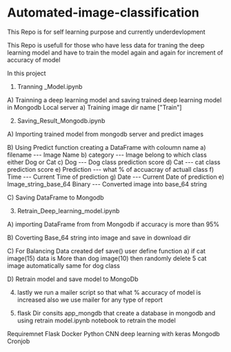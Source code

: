 # Automated-image-classification
This Repo is for self learning purpose and currently underdevlopment

This Repo is usefull for those who have less data for traning the deep learning model and have to train the model again and again for increment of accuracy of model 

In this project 

1) Tranning _Model.ipynb  
  
  A) Trainning a deep learning model and saving trained deep learning model in Mongodb Local server
    a) Training image dir name ["Train"] 

2) Saving_Result_Mongodb.ipynb

  A)  Importing trained model from mongodb server and predict images  
  
  B)  Using Predict function creating a DataFrame with coloumn name 
      a) filename         --- Image Name
      b) category         --- Image belong to which class either Dog or Cat
      c) Dog              --- Dog class prediction score 
      d) Cat              --- cat class prediction score
      e) Prediction       --- what % of accuacray of actuall class
      f) Time             --- Current Time of prediction
      g) Date             --- Current Date of prediction
      e) Image_string_base_64 Binary --- Converted image into base_64 string
  
  C)  Saving DataFrame to Mongodb  

 3) Retrain_Deep_learning_model.ipynb
  
  A) importing DataFrame from from Mongodb if accuracy is more than 95%
  
  B) Coverting Base_64 string into image and save in download dir
  
  C) For Balancing Data created def save() user define function
     a) if cat image(15) data is More than dog image(10) then randomly delete 5 cat image automatically same for dog class

  D) Retrain model and save model to MongoDb


 4) lastly we run a mailer script so that what % accuracy of model is increased also we use mailer for any type of report 
 
 5) flask Dir consits app_mongdb that create a database in mongodb and  using retrain model.ipynb notebook to retrain the model  


Requiremnet 
Flask
Docker
Python
CNN deep learning with keras
Mongodb
Cronjob
